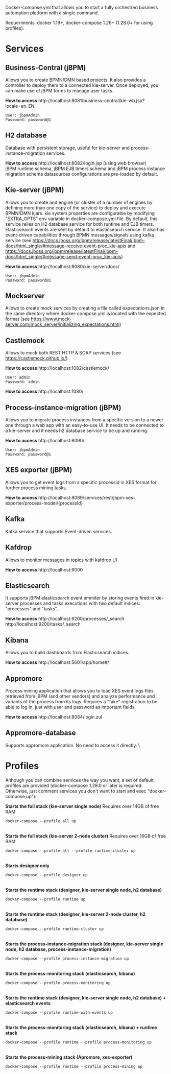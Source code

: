 
Docker-compose.yml that allows you to start a fully orchestred business automation platform with a single command.

Requeriments: docker 1.19+, docker-compose 1.26+ (1.28.0+ for using profiles).

# Services

## Business-Central (jBPM)

Allows you to create BPMN/DMN based projects. It also provides a controller to deploy them to a connected kie-server. Once deployed, you can make use of jBPM forms to manage user tasks.

**How to access**
http://localhost:8081/business-central/kie-wb.jsp?locale=en_EN

    User: jbpmAdmin
    Password: password@1

## H2 database
Database with persistent storage, useful for kie-server and process-instance-migration services.

**How to access**
http://localhost:8082/login.jsp (using web browser)\
jBPM runtime schema, jBPM EJB timers schema and jBPM process instance migration schema datasources configurations are pre-loaded by default. 

## Kie-server (jBPM)
Allows you to create and engine (or cluster of a number of engines by defining more than one copy of the service) to deploy and execute BPMN/DMN kjars. kie system properties are configurable by modifying "EXTRA_OPTS" env variable in docker-compose.yml file.
By default, this service relies on H2 database service for both runtime and EJB timers. Elasticsearch events are sent by default to elasticsearch service. It also has event-driven capabilities through BPMN messages/signals using kafka service (see https://docs.jboss.org/jbpm/release/latestFinal/jbpm-docs/html_single/#message-receive-event-proc_kie-apis and https://docs.jboss.org/jbpm/release/latestFinal/jbpm-docs/html_single/#message-send-event-proc_kie-apis)

**How to access**
http://localhost:8080/kie-server/docs/

    User: jbpmAdmin
    Password: password@1

## Mockserver
Allows to create mock services by creating a file called expectations.json in the same directory where docker-compose.yml is located with the expected format (see https://www.mock-server.com/mock_server/initializing_expectations.html)

## Castlemock
Allows to mock both REST HTTP & SOAP services (see https://castlemock.github.io/)

**How to access**
http://localhost:1082/castlemock/

    User: admin
    Password: admin

**How to access**
http://localhost:1080/<your-created-mock-service>

## Process-instance-migration (jBPM)
Allows you to migrate process instances from a specific version to a newer one through a web app with an easy-to-use UI. It needs to be connected to a kie-server and it needs h2 database service to be up and running.

**How to access**
http://localhost:8090/

    User: jbpmAdmin
    Password: password@1

## XES exporter (jBPM)
Allows you to get event logs from a specific processId in XES format for further process mining tasks.

**How to access**
http://localhost:8089/services/rest/jbpm-xes-exporter/process-model/{processId}

## Kafka
Kafka service that supports Event-driven services

## Kafdrop
Allows to monitor messages in topics with kafdrop UI

**How to access**
http://localhost:9000

## Elasticsearch
It supports jBPM elasticsearch event emmiter by storing events fired in kie-server processes and tasks executions with two default indices: "processes" and "tasks".

**How to access**
http://localhost:9200/processes/_search
http://localhost:9200/tasks/_search


## Kibana
Allows you to build dashboards from Elasticsearch indices.

**How to access**
http://localhost:5601/app/home#/

## Appromore
Process mining application that allows you to load XES event logs files retrieved from jBPM (and other vendors) and analyze performance and variants of the process from its logs.
Requires a "fake" registration to be able to log in, just with user and password as important fields.

**How to access**
http://localhost:8084/login.zul


## Appromore-database
Supports appromore application. No need to access it directly.
\



# Profiles
Although you can combine services the way you want, a set of default profiles are provided (docker-compose 1.28.0 or later is required. Otherwise, just comment services you don't want to start and exec "docker-compose up"):

**Starts the full stack (kie-server single node)** Requires over 14GB of free RAM

    docker-compose --profile all up
\
**Starts the full stack (kie-server 2-node cluster)** Requires over 16GB of free RAM

    docker-compose --profile all --profile runtime-cluster up
\
**Starts designer only**

    docker-compose --profile designer up
\
**Starts the runtime stack (designer, kie-server single node, h2 database)**

    docker-compose --profile runtime up
\
**Starts the runtime stack (designer, kie-server 2-node cluster, h2 database)**

    docker-compose --profile runtime-cluster up
\
**Starts the process-instance-migration stack (designer, kie-server single node, h2 database, process-instance-migration)**

    docker-compose --profile process-instance-migration up
\
**Starts the process-monitoring stack (elasticsearch, kibana)**

    docker-compose --profile process-monitoring up
\
**Starts the runtime stack (designer, kie-server single node, h2 database) + elasticsearch events**

    docker-compose --profile runtime-with-events up
 \
**Starts the process-monitoring stack (elasticsearch, kibana) + runtime stack**

    docker-compose --profile runtime --profile process-monitoring up
 \
**Starts the process-mining stack (Apromore, xes-exporter)**

    docker-compose --profile runtime --profile process-mining up

